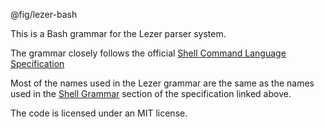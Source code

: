 @fig/lezer-bash

This is a Bash grammar for the Lezer parser system.

The grammar closely follows the official [Shell Command Language
Specification](https://pubs.opengroup.org/onlinepubs/9699919799/utilities/V3_chap02.html)

Most of the names used in the Lezer grammar are the same as the names used in the [Shell
Grammar](https://pubs.opengroup.org/onlinepubs/9699919799/utilities/V3_chap02.html#tag_18_10)
section of the specification linked above.

The code is licensed under an MIT license.
